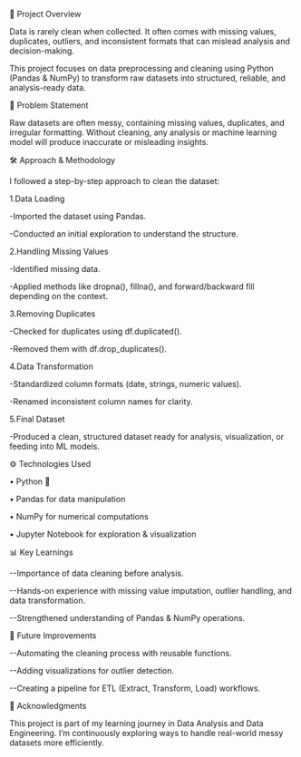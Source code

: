 📖 Project Overview

Data is rarely clean when collected. It often comes with missing values, duplicates, outliers, and inconsistent formats that can mislead analysis and decision-making.

This project focuses on data preprocessing and cleaning using Python (Pandas & NumPy) to transform raw datasets into structured, reliable, and analysis-ready data.

🔎 Problem Statement

Raw datasets are often messy, containing missing values, duplicates, and irregular formatting. Without cleaning, any analysis or machine learning model will produce inaccurate or misleading insights.

🛠️ Approach & Methodology

I followed a step-by-step approach to clean the dataset:

1.Data Loading

-Imported the dataset using Pandas.

-Conducted an initial exploration to understand the structure.

2.Handling Missing Values

-Identified missing data.

-Applied methods like dropna(), fillna(), and forward/backward fill depending on the context.

3.Removing Duplicates

-Checked for duplicates using df.duplicated().

-Removed them with df.drop_duplicates().

4.Data Transformation

-Standardized column formats (date, strings, numeric values).

-Renamed inconsistent column names for clarity.

5.Final Dataset

-Produced a clean, structured dataset ready for analysis, visualization, or feeding into ML models.

⚙️ Technologies Used

   • Python 🐍

   • Pandas for data manipulation

   • NumPy for numerical computations

   • Jupyter Notebook for exploration & visualization

📊 Key Learnings

--Importance of data cleaning before analysis.

--Hands-on experience with missing value imputation, outlier handling, and data transformation.

--Strengthened understanding of Pandas & NumPy operations.

🚀 Future Improvements

--Automating the cleaning process with reusable functions.

--Adding visualizations for outlier detection.

--Creating a pipeline for ETL (Extract, Transform, Load) workflows.

🙌 Acknowledgments

This project is part of my learning journey in Data Analysis and Data Engineering. I’m continuously exploring ways to handle real-world messy datasets more efficiently.

